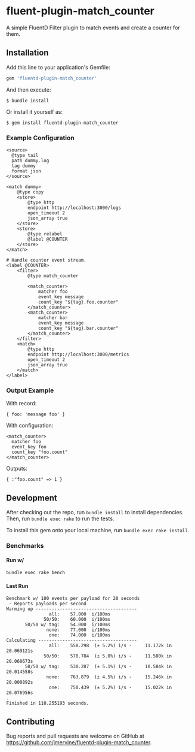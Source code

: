 # fluent-plugin-match_counter

A simple FluentD Filter plugin to match events and create a counter for them.

## Installation

Add this line to your application's Gemfile:

```ruby
gem 'fluentd-plugin-match_counter'
```

And then execute:

    $ bundle install

Or install it yourself as:

    $ gem install fluentd-plugin-match_counter

### Example Configuration

```
<source>
  @type tail
  path dummy.log
  tag dummy
  format json
</source>

<match dummy>
    @type copy
    <store>
        @type http
        endpoint http://localhost:3000/logs
        open_timeout 2
        json_array true
    </store>
    <store>
        @type relabel
        @label @COUNTER
    </store>
</match>

# Handle counter event stream.
<label @COUNTER>
    <filter>
        @type match_counter

        <match_counter>
            matcher foo
            event_key message
            count_key "${tag}.foo.counter"
        </match_counter>
        <match_counter>
            matcher bar
            event_key message
            count_key "${tag}.bar.counter"
        </match_counter>
    </filter>
    <match>
        @type http
        endpoint http://localhost:3000/metrics
        open_timeout 2
        json_array true
    </match>
</label>
```

### Output Example

With record:
```
{ foo: 'message foo' }
```

With configuration:
```
<match_counter>
  matcher foo
  event_key foo
  count_key "foo.count"
</match_counter>
```

Outputs:
```
{ :"foo.count" => 1 }
```

## Development

After checking out the repo, run `bundle install` to install dependencies. Then,
run `bundle exec rake` to run the tests.

To install this gem onto your local machine, run `bundle exec rake install`.

### Benchmarks

#### Run w/
```
bundle exec rake bench
```

#### Last Run
```
Benchmark w/ 100 events per payload for 20 seconds
 - Reports payloads per second
Warming up --------------------------------------
                all:    57.000  i/100ms
              50/50:    60.000  i/100ms
       50/50 w/ tag:    54.000  i/100ms
               none:    77.000  i/100ms
                one:    74.000  i/100ms
Calculating -------------------------------------
                all:    558.298  (± 5.2%) i/s -     11.172k in  20.069121s
              50/50:    578.784  (± 5.0%) i/s -     11.580k in  20.060673s
       50/50 w/ tag:    530.287  (± 5.1%) i/s -     10.584k in  20.014558s
               none:    763.879  (± 4.5%) i/s -     15.246k in  20.000892s
                one:    750.439  (± 5.2%) i/s -     15.022k in  20.076956s
.
Finished in 110.255193 seconds.
```

## Contributing

Bug reports and pull requests are welcome on GitHub at
https://github.com/jmervine/fluentd-plugin-match_counter.
